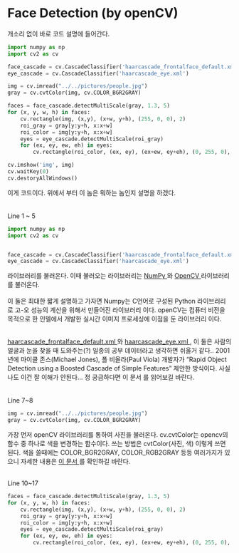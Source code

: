 # Face Detection (by openCV)
개소리 없이 바로 코드 설명에 들어간다. 
``` python
import numpy as np
import cv2 as cv

face_cascade = cv.CascadeClassifier('haarcascade_frontalface_default.xml')
eye_cascade = cv.CascadeClassifier('haarcascade_eye.xml')

img = cv.imread("../../pictures/people.jpg")
gray = cv.cvtColor(img, cv.COLOR_BGR2GRAY)

faces = face_cascade.detectMultiScale(gray, 1.3, 5)
for (x, y, w, h) in faces:
    cv.rectangle(img, (x,y), (x+w, y+h), (255, 0, 0), 2)
    roi_gray = gray[y:y+h, x:x+w]
    roi_color = img[y:y+h, x:x+w]
    eyes = eye_cascade.detectMultiScale(roi_gray)
    for (ex, ey, ew, eh) in eyes:
        cv.rectangle(roi_color, (ex, ey), (ex+ew, ey+eh), (0, 255, 0), 2)

cv.imshow('img', img)
cv.waitKey(0)
cv.destoryAllWindows()
```
이게 코드이다. 위에서 부터 이 놈은 뭐하는 놈인지 설명을 하겠다. <br/> <br/> <br/>
Line 1 ~ 5
``` python
import numpy as np
import cv2 as cv


face_cascade = cv.CascadeClassifier('haarcascade_frontalface_default.xml')
eye_cascade = cv.CascadeClassifier('haarcascade_eye.xml')
```
라이브러리를 불러온다. 이때 불러오는 라이브러리는 <a href="https://numpy.org/"> NumPy </a> 와 <a href="https://opencv.org/"> OpenCV </a> 라이브러리를 불러온다. <br/> <br/>
이 둘은 최대한 짧게 설명하고 가자면 Numpy는 C언어로 구성된 Python 라이브러리로 고-오 성능의 계산을 위해서 만들어진 라이브러리 이다. openCV는 컴퓨터 비전을 목적으로 한 인텔에서 개발한 실시간 이미지 프로세싱에 이점을 둔 라이브러리 이다. 
<br/> <br/>

<a href="https://github.com/opencv/opencv/blob/master/data/haarcascades/haarcascade_frontalface_default.xml"> haarcascade_frontalface_default.xml </a> 와 <a href="https://github.com/opencv/opencv/blob/master/data/haarcascades/haarcascade_eye.xml">haarcascade_eye.xml </a>, 이 둘은 사람의 얼굴과 눈을 찾을 때 도와주는(?) 일종의 공부 데이터라고 생각하면 쉬울거 같다..  2001년에 마이클 존스(Michael Jones), 폴 비올라(Paul Viola) 개발자가 “Rapid Object Detection using a Boosted Cascade of Simple Features” 제안한 방식이다. 사실 나도 이건 잘 이해가 안된다... 정 궁금하다면 <a herf="https://docs.opencv.org/3.0-beta/doc/py_tutorials/py_objdetect/py_face_detection/py_face_detection.html"> 이 문서 </a> 를 읽어보길 바란다. <br/>  <br/>  
Line 7~8
``` python
img = cv.imread("../../pictures/people.jpg")
gray = cv.cvtColor(img, cv.COLOR_BGR2GRAY)
``` 
가장 먼저 openCV 라이브러리를 통하여 사진을 불러온다. cv.cvtColor는 opencv의 함수 중 하나로 색을 변경하는 함수이다. 쓰는 방법은 cvtColor(사진, 색) 이렇게 쓰면 된다. 색을 쓸때에는 COLOR_BGR2GRAY, COLOR_RGB2GRAY 등등 여러가지가 있으니 자세한 내용은 <a href="https://docs.opencv.org/2.4/modules/imgproc/doc/miscellaneous_transformations.html"> 이 문서 </a>를 확인하길 바란다. 

<br/>
Line 10~17

```python
faces = face_cascade.detectMultiScale(gray, 1.3, 5)
for (x, y, w, h) in faces:
    cv.rectangle(img, (x,y), (x+w, y+h), (255, 0, 0), 2)
    roi_gray = gray[y:y+h, x:x+w]
    roi_color = img[y:y+h, x:x+w]
    eyes = eye_cascade.detectMultiScale(roi_gray)
    for (ex, ey, ew, eh) in eyes:
        cv.rectangle(roi_color, (ex, ey), (ex+ew, ey+eh), (0, 255, 0), 2)
```
